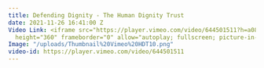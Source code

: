 ```yaml
---
title: Defending Dignity - The Human Dignity Trust
date: 2021-11-26 16:41:00 Z
Video Link: <iframe src="https://player.vimeo.com/video/644501511?h=a08e6de7f7" width="640"
  height="360" frameborder="0" allow="autoplay; fullscreen; picture-in-picture" allowfullscreen></iframe>
Image: "/uploads/Thumbnail%20Vimeo%20HDT10.png"
video-id: https://player.vimeo.com/video/644501511
---
```


